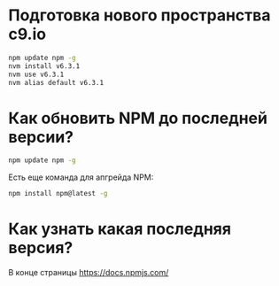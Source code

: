 Подготовка нового пространства c9.io
=====================================
```bash
npm update npm -g
nvm install v6.3.1
nvm use v6.3.1
nvm alias default v6.3.1
```

Как обновить NPM до последней версии?
=====================================
```bash
npm update npm -g
```

Есть еще команда для апгрейда NPM:

```bash
npm install npm@latest -g
```

Как узнать какая последняя версия?
=================================

В конце страницы https://docs.npmjs.com/
